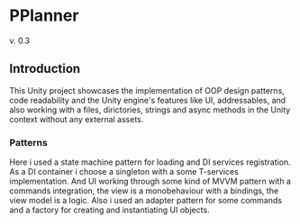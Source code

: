 # PPlanner
v. 0.3

## Introduction
This Unity project showcases the implementation of OOP design patterns, code readability and the Unity engine's features like UI, addressables, and also working with a files, dirictories, strings and async methods in the Unity context without any external assets.

### Patterns
Here i used a state machine pattern for loading and DI services registration. As a DI container i choose a singleton with a some T-services implementation.
And UI working through some kind of MVVM pattern with a commands integration, the view is a monobehaviour with a bindings, the view model is a logic.
Also i used an adapter pattern for some commands and a factory for creating and instantiating UI objects.

